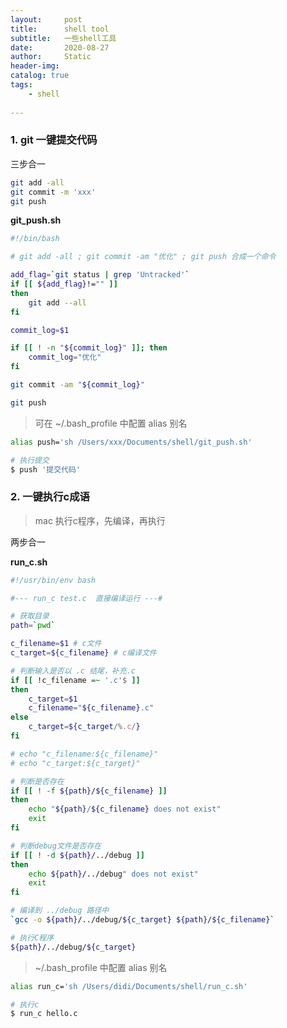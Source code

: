 ```yaml
---
layout:     post
title:      shell tool
subtitle:   一些shell工具
date:       2020-08-27
author:     Static
header-img: 
catalog: true
tags:
    - shell
    
---
```


### 1. git 一键提交代码

三步合一

```bash
git add -all
git commit -m 'xxx'
git push
```

**git_push.sh**

```bash
#!/bin/bash

# git add -all ; git commit -am "优化" ; git push 合成一个命令

add_flag=`git status | grep 'Untracked'`
if [[ ${add_flag}!="" ]]
then
	git add --all
fi

commit_log=$1

if [[ ! -n "${commit_log}" ]]; then
	commit_log="优化"
fi

git commit -am "${commit_log}"

git push

```

> 可在 ~/.bash_profile 中配置 alias 别名
```bash
alias push='sh /Users/xxx/Documents/shell/git_push.sh'

# 执行提交
$ push '提交代码'
```

### 2. 一键执行c成语

> mac 执行c程序，先编译，再执行

两步合一

**run_c.sh**

```bash
#!/usr/bin/env bash

#--- run_c test.c  直接编译运行 ---#

# 获取目录
path=`pwd`

c_filename=$1 # c文件
c_target=${c_filename} # c编译文件

# 判断输入是否以 .c 结尾，补充.c
if [[ !c_filename =~ '.c'$ ]]
then
    c_target=$1
    c_filename="${c_filename}.c"
else
    c_target=${c_target/%.c/}
fi

# echo "c_filename:${c_filename}"
# echo "c_target:${c_target}"

# 判断是否存在
if [[ ! -f ${path}/${c_filename} ]]
then
    echo "${path}/${c_filename} does not exist"
    exit
fi

# 判断debug文件是否存在
if [[ ! -d ${path}/../debug ]]
then
    echo ${path}/../debug" does not exist"
    exit
fi

# 编译到 ../debug 路径中
`gcc -o ${path}/../debug/${c_target} ${path}/${c_filename}`

# 执行C程序
${path}/../debug/${c_target}
```

> ~/.bash_profile 中配置 alias 别名
```bash
alias run_c='sh /Users/didi/Documents/shell/run_c.sh'

# 执行c
$ run_c hello.c
```